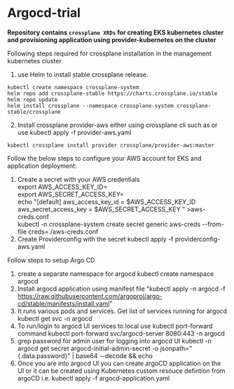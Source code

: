 # Argocd-trial

**Repository contains `crossplane XRDs` for creating EKS kubernetes cluster and provisioning application using provider-kubernetes on the cluster**

Following steps required for crossplane installation in the management kubernetes cluster
1. use Helm to install stable crossplane release.
  ```
  kubectl create namespace crossplane-system
  helm repo add crossplane-stable https://charts.crossplane.io/stable
  helm repo update
  helm install crossplane --namespace crossplane-system crossplane-stable/crossplane 
  ```
2. Install crossplane provider-aws either using crossplane cli such as or use kubectl apply -f provider-aws.yaml
  ```
  kubectl crossplane install provider crossplane/provider-aws:master
  ```



Follow the below steps to configure your AWS account for EKS and application deployment:
1. Create a secret with your AWS credentials<br />
export AWS_ACCESS_KEY_ID= <br />
export AWS_SECRET_ACCESS_KEY= <br />
echo "[default] aws_access_key_id = $AWS_ACCESS_KEY_ID aws_secret_access_key = $AWS_SECRET_ACCESS_KEY " >aws-creds.conf <br />
kubectl -n crossplane-system create secret generic aws-creds --from-file creds=./aws-creds.conf
2. Create Providerconfig with the secret
kubectl apply -f providerconfig-aws.yaml

Follow steps to setup Argo CD

1. create a separate namespace for argocd
kubectl create namespace argocd
2. Install argocd application using manifest file
"kubectl apply -n argocd -f https://raw.githubusercontent.com/argoproj/argo-cd/stable/manifests/install.yaml"
3. It runs various pods and services. Get list of services running for argocd
kubectl get svc -n argocd
4. To run/login to argocd UI services to local use kubectl port-forward command
kubectl port-forward svc/argocd-server 8080:443 -n argocd
5. grep password for admin user for logging into argocd UI
kubectl -n argocd get secret argocd-initial-admin-secret -o jsonpath="{.data.password}" | base64 --decode && echo
6. Once you are into argocd UI you can create argoCD application on the UI or it can be created using Kubernetes custom resouce defintion from argoCD
 i.e. kubectl apply -f argocd-application.yaml
